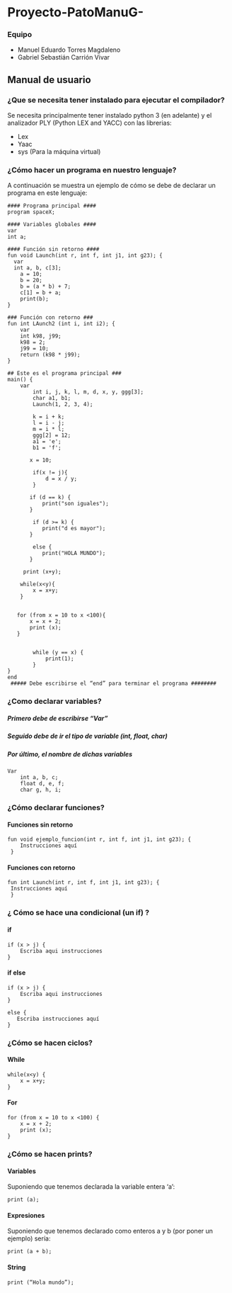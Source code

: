 <h1> Proyecto-PatoManuG- </h1>
<h3> Equipo </h3>
    <ul> 
        <li> Manuel Eduardo Torres Magdaleno </li>
        <li> Gabriel Sebastián Carrión Vivar </li>
    </ul>

<h2>Manual de usuario</h2>

<h3>¿Que se necesita tener instalado para ejecutar el compilador?</h3>

<p>Se necesita principalmente tener instalado python 3 (en adelante) y el analizador PLY (Python LEX and YACC) con las librerias:</p>

<ul>
  <li>Lex</li>
  <li>Yaac</li>
  <li>sys (Para la máquina virtual)</li>
</ul>

<h3>¿Cómo hacer un programa en nuestro lenguaje?</h3>

<p>A continuación se muestra un ejemplo de cómo se debe de declarar un programa en este lenguaje:</p>

```
#### Programa principal #### 
program spaceX;  

#### Variables globales ####
var   
int a;

#### Función sin retorno ####
fun void Launch(int r, int f, int j1, int g23); {
  var
  int a, b, c[3];
    a = 10;
    b = 20;
    b = (a * b) + 7;
    c[1] = b + a;
    print(b);
}

### Función con retorno ### 
fun int LAunch2 (int i, int i2); {
    var
    int k98, j99;
    k98 = 2;
    j99 = 10;
    return (k98 * j99);
}

## Este es el programa principal ###
main() {
    var 
        int i, j, k, l, m, d, x, y, ggg[3];
        char a1, b1;
        Launch(1, 2, 3, 4);
        
        k = i + k;
        l = i - j;
        m = i * l;
        ggg[2] = 12;
        a1 = 'e';
        b1 = 'f';

       x = 10;

        if(x != j){
            d = x / y;
        }

       if (d == k) {
           print("son iguales");
       }

        if (d >= k) {
           print("d es mayor");
       }

        else {
           print("HOLA MUNDO");
       }

     print (x+y);

    while(x<y){
        x = x+y;
    }
   

   for (from x = 10 to x <100){
       x = x + 2;
       print (x);
   }

   
        while (y == x) {
            print(1);
        }
}
end
 ##### Debe escribirse el “end” para terminar el programa ########
```

<h3>¿Como declarar variables?</h3>

##### Primero debe de escribirse “Var” ########
##### Seguido debe de ir el tipo de variable (int, float, char) ########
##### Por último, el nombre de dichas variables ########
```
Var 
    int a, b, c;
    float d, e, f;
    char g, h, i;
```
<h3>¿Cómo declarar funciones?</h3>
<h4>Funciones sin retorno</h4>

```
fun void ejemplo_funcion(int r, int f, int j1, int g23); {
    Instrucciones aquí
 }
```

 <h4>Funciones con retorno</h4>

``` 
fun int Launch(int r, int f, int j1, int g23); {
 Instrucciones aquí 
 } 
```

<h3>¿ Cómo se hace una condicional (un if) ?</h3>
<h4>if</h4>

```
if (x > j) {
    Escriba aqui instrucciones 
}
```

<h4>if else</h4>

```
if (x > j) {
    Escriba aqui instrucciones 
}

else {
   Escriba instrucciones aquí 
}
```

<h3>¿Cómo se hacen ciclos?</h3>

<h4>While</h4>

    while(x<y) {
        x = x+y;
    }

<h4>For</h4>

   ```
   for (from x = 10 to x <100) {
       x = x + 2;
       print (x);
   }
 ```

<h3>¿Cómo se hacen prints?</h3>
<h4>Variables</h4>
<p>Suponiendo que tenemos declarada la variable entera ‘a’:</p>

```print (a); ```

<h4>Expresiones</h4>
<p>Suponiendo que tenemos declarado como enteros a y b (por poner un ejemplo) sería:</p>

```print (a + b);```

<h4>String</h4>

 ```print (“Hola mundo”); ```

